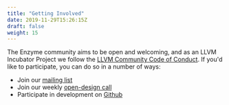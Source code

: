 ```yaml
---
title: "Getting Involved"
date: 2019-11-29T15:26:15Z
draft: false
weight: 15
---
```


The Enzyme community aims to be open and welcoming, and as an LLVM Incubator Project we follow the [LLVM Community Code of Conduct](https://llvm.org/docs/CodeOfConduct.html). If you'd like to participate, you can do so in a number of ways:

* Join our [mailing list](https://groups.google.com/d/forum/enzyme-dev)
* Join our weekly [open-design call](https://mit.zoom.us/j/96000853439)
* Participate in development on [Github](https://github.com/EnzymeAD/Enzyme)
